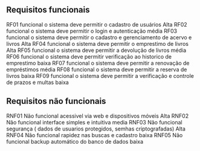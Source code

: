 ## Requisitos funcionais
RF01     funcional  o sistema deve permitir o cadastro de usuários                           Alta
RF02     funcional  o sistema deve permitir o login e autenticação                          média
RF03     funcional  o sistema deve permitir o cadastro e gerenciamento de acervo e livros    Alta
RF04     funcional  o sistema deve permitir o emprestimo de livros                           Alta
RF05     funcional  o sistema deve permitir a devolução de livros                           média
RF06     funcional  o sistema deve permitir verificação ao historico de emprestimo          baixa
RF07     funcional  o sistema deve permitir a renovação de empréstimos                      média
RF08     funcional  o sistema deve permitir  a reserva de livros                            baixa
RF09     funcional  o sistema deve permitir a verificação e controle de prazos e multas     baixa 

## Requisitos não funcionais
RNF01    Não funcional  acessivel via web e dispositivos móveis                             Alta
RNF02    Não funcional  interface simples e intuitiva                                      media
RNF03    Não funcional  segurança ( dados de usuarios protegidos, semhas criptografadas)    Alta
RNF04    Não funcional  rapidez nas buscas e cadastro                                      baixa
RNF05    Não funcional  backup automático do banco de dados                                baixa